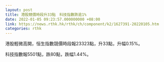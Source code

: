 ```yaml
---
layout: post
title: 港股競價時段升33點　科技指數跌逾1%
date: 2022-01-05 09:23:57.000000000 +08:00
link: https://news.rthk.hk/rthk/ch/component/k2/1627391-20220105.htm
categories: rthk
---
```


港股輕微高開，恒生指數競價時段報23323點，升33點，升幅0.15%。

科技指數報5501點，跌80點，跌幅1.44%。
